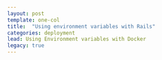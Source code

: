 ```yaml
---
layout: post
template: one-col
title:  "Using environment variables with Rails"
categories: deployment
lead: Using Environment variables with Docker
legacy: true
---
```



